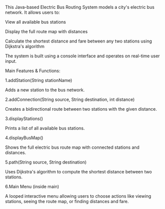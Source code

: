 This Java-based Electric Bus Routing System models a city's electric bus network. It allows users to:

View all available bus stations

Display the full route map with distances

Calculate the shortest distance and fare between any two stations using Dijkstra's algorithm

The system is built using a console interface and operates on real-time user input.

Main Features & Functions:

1.addStation(String stationName)

Adds a new station to the bus network.

2.addConnection(String source, String destination, int distance)

Creates a bidirectional route between two stations with the given distance.

3.displayStations()

Prints a list of all available bus stations.

4.displayBusMap()

Shows the full electric bus route map with connected stations and distances.

5.path(String source, String destination)

Uses Dijkstra's algorithm to compute the shortest distance between two stations.

6.Main Menu (inside main)

A looped interactive menu allowing users to choose actions like viewing stations, seeing the route map, or finding distances and fare.

